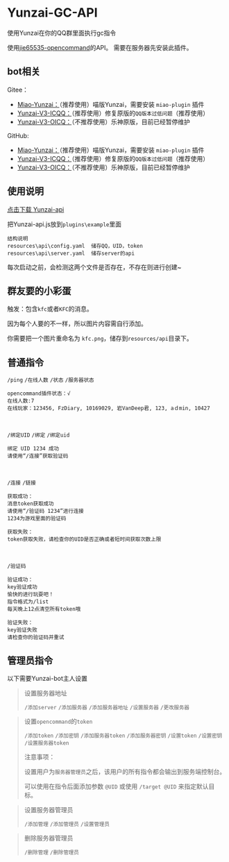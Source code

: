 # Yunzai-GC-API
 使用Yunzai在你的QQ群里面执行gc指令

 使用[jie65535-opencommand](https://github.com/jie65535/gc-opencommand-plugin)的API。
 需要在服务器先安装此插件。

## bot相关
Gitee：
* [Miao-Yunzai：](https://gitee.com/yoimiya-kokomi/Miao-Yunzai)（推荐使用）喵版Yunzai，需要安装 `miao-plugin` 插件
* [Yunzai-V3-ICQQ：](https://gitee.com/yoimiya-kokomi/Yunzai-Bot)（推荐使用）修复原版的`QQ版本过低问题`（推荐使用）
* [Yunzai-V3-OICQ：](https://gitee.com/Le-niao/Yunzai-Bot)（不推荐使用）乐神原版，目前已经暂停维护

GitHub:
* [Miao-Yunzai：](https://github.com/yoimiya-kokomi/Miao-Yunzai)（推荐使用）喵版Yunzai，需要安装 `miao-plugin` 插件
* [Yunzai-V3-ICQQ：](https://github.com/yoimiya-kokomi/Yunzai-Bot)（推荐使用）修复原版的`QQ版本过低问题`（推荐使用）
* [Yunzai-V3-OICQ：](https://github.com/Le-niao/Yunzai-Bot)（不推荐使用）乐神原版，目前已经暂停维护

## 使用说明
[点击下载 Yunzai-api](https://github.com/Zyy-boop/Yunzai-GC-API/releases/download/1.0/Yunzai-api.js)

把Yunzai-api.js放到`plugins\example`里面

```
结构说明
resources\api\config.yaml  储存QQ，UID，token
resources\api\server.yaml  储存server的api
```
每次启动之前，会检测这两个文件是否存在，不存在则进行创建~

## 群友要的小彩蛋
触发：包含`kfc`或者`KFC`的消息。

因为每个人要的不一样，所以图片内容需自行添加。

你需要把一个图片重命名为 `kfc.png`，储存到`resources/api`目录下。

## 普通指令
`/ping` `/在线人数` `/状态` `/服务器状态`

```
opencommand插件状态：√
在线人数:7
在线玩家：123456, FzDiary, 10169029, 岩VanDeep君, 123, aｄmin, 10427
```
<br>

`/绑定UID` `/绑定` `/绑定uid`
```
绑定 UID 1234 成功
请使用“/连接”获取验证码
```
<br>

`/连接` `/链接` 
```
获取成功：
消息token获取成功
请使用“/验证码 1234”进行连接
1234为游戏里面的验证码

获取失败：
token获取失败，请检查你的UID是否正确或者短时间获取次数上限
```

<br>

`/验证码`

```
验证成功：
key验证成功
愉快的进行玩耍吧！
指令格式为/list
每天晚上12点清空所有token哦

验证失败：
key验证失败
请检查你的验证码并重试
```

## 管理员指令

以下需要Yunzai-bot主人设置
>设置服务器地址
> 
>`/添加server` `/添加服务器` `/添加服务器地址` `/设置服务器` `/更改服务器`

>设置`opencommand`的`token`
> 
> `/添加token` `/添加密钥` `/添加服务器token` `/添加服务器密钥` `/设置token` `/设置密钥` `/设置服务器token`
> 
> 注意事项：
> 
> 设置用户为`服务器管理员`之后，该用户的所有指令都会输出到服务端控制台。
> 
> 可以使用在指令后面添加参数 `@UID` 或使用 `/target @UID` 来指定默认目标。

>设置服务器管理员
> 
> `/添加管理` `/添加管理员` `/设置管理员`

>删除服务器管理员
> 
 > `/删除管理` `/删除管理员`



